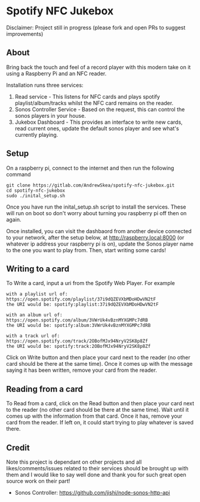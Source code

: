 # Spotify NFC Jukebox 

Disclaimer: Project still in progress (please fork and open PRs to suggest improvements)

## About
Bring back the touch and feel of a record player with this modern take on it using a Raspberry Pi and an NFC reader.

Installation runs three services:
1. Read service - This listens for NFC cards and plays spotify playlist/album/tracks whilst the NFC card remains on the reader.
2. Sonos Controller Service - Based on the request, this can control the sonos players in your house.
3. Jukebox Dashboard - This provides an interface to write new cards, read current ones, update the default sonos player and see what's currently playing.

## Setup
On a raspberry pi, connect to the internet and then run the following command
```
git clone https://gitlab.com/AndrewSkea/spotify-nfc-jukebox.git
cd spotify-nfc-jukebox
sudo ./inital_setup.sh
```
Once you have run the inital_setup.sh script to install the services. These will run on boot so don't worry about turning you raspberry pi off then on again.

Once installed, you can visit the dashbaord from another device connected to your network, after the setup below, at http://raspberry.local:8000 (or whatever ip address your raspberry pi is on), update the Sonos player name to the one you want to play from. Then, start writing some cards!

## Writing to a card
To Write a card, input a uri from the Spotify Web Player. For example
```
with a playlist url of: https://open.spotify.com/playlist/37i9dQZEVXbMDoHDwVN2tF
the URI would be: spotify:playlist:37i9dQZEVXbMDoHDwVN2tF

with an album url of: https://open.spotify.com/album/3VWrUk4vBznMYXGMPc7dRB
the URI would be: spotify:album:3VWrUk4vBznMYXGMPc7dRB

with a track url of: https://open.spotify.com/track/2OBofMJx94NryV2SK8p8Zf
the URI would be: spotify:track:2OBofMJx94NryV2SK8p8Zf
```
Click on Write button and then place your card next to the reader (no other card should be there at the same time). Once it comes up with the message saying it has been written, remove your card from the reader.


## Reading from a card
To Read from a card, click on the Read button and then place your card next to the reader (no other card should be there at the same time). Wait until it comes up with the information from that card. Once it has, remove your card from the reader. If left on, it could start trying to play whatever is saved there.



## Credit
Note this project is dependant on other projects and all likes/comments/issues related to their services should be brought up with them and I would like to say well done and thank you for such great open source work on their part!

* Sonos Controller: https://github.com/jishi/node-sonos-http-api
